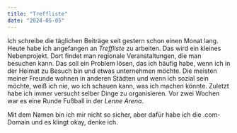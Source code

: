 ```yaml
---
title: "Treffliste"
date: "2024-05-05"
---
```


Ich schreibe die täglichen Beiträge seit gestern schon einen Monat lang. Heute habe ich angefangen an _Treffliste_ zu arbeiten. Das wird ein kleines Nebenprojekt. Dort findet man regionale Veranstaltungen, die man besuchen kann. Das soll ein Problem lösen, das ich häufig habe, wenn ich in der Heimat zu Besuch bin und etwas unternehmen möchte. Die meisten meiner Freunde wohnen in anderen Städten und wenn ich sozial sein möchte, weiß ich nie, wo ich schauen kann, was ich machen könnte. Zuletzt habe ich immer versucht selber Dinge zu organisieren. Vor zwei Wochen war es eine Runde Fußball in der _Lenne Arena_.

Mit dem Namen bin ich mir nicht so sicher, aber dafür habe ich die .com-Domain und es klingt okay, denke ich.
